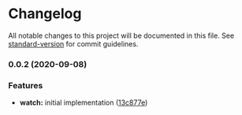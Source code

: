 # Changelog

All notable changes to this project will be documented in this file. See [standard-version](https://github.com/conventional-changelog/standard-version) for commit guidelines.

### 0.0.2 (2020-09-08)


### Features

* **watch:** initial implementation ([13c877e](https://github.com/bigopon/aurelia-watch-decorator/commit/13c877e21a1a003ce8fcb21c9af5e44ba967be0e))

